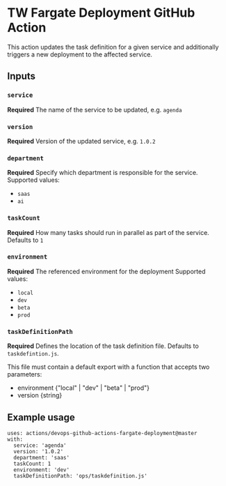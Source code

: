 # TW Fargate Deployment GitHub Action 

This action updates the task definition for a given service and additionally
triggers a new deployment to the affected service. 

## Inputs

### `service`

**Required** The name of the service to be updated, e.g. `agenda`

### `version`

**Required** Version of the updated service, e.g. `1.0.2`

### `department`

**Required** Specify which department is responsible for the service.
Supported values:
 - `saas`
 - `ai`

### `taskCount`

**Required** How many tasks should run in parallel as part of the service.
Defaults to `1`

### `environment`

**Required** The referenced environment for the deployment
Supported values:
 - `local`
 - `dev`
 - `beta`
 - `prod`
 
 ### `taskDefinitionPath`
 
 **Required** Defines the location of the task definition file.
 Defaults to `taskdefintion.js`.
 
 This file must contain a default export with a function that accepts two parameters:
 - environment {"local" | "dev" | "beta" | "prod"}
 - version {string}

## Example usage

```
uses: actions/devops-github-actions-fargate-deployment@master
with:
  service: 'agenda'
  version: '1.0.2'
  department: 'saas'
  taskCount: 1
  environment: 'dev'
  taskDefinitionPath: 'ops/taskdefinition.js'
```
